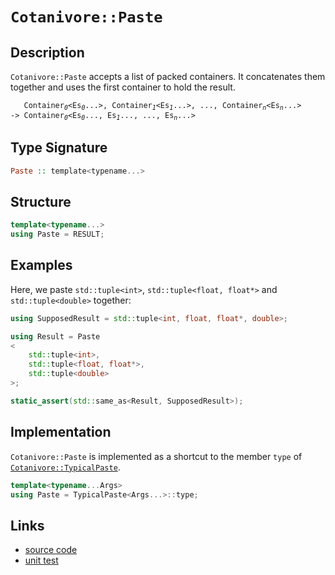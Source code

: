 <!-- Copyright 2024 Feng Mofan
SPDX-License-Identifier: Apache-2.0 -->

# `Cotanivore::Paste`

## Description

`Cotanivore::Paste` accepts a list of packed containers.
It concatenates them together and uses the first container to hold the result.

<pre><code>   Container<sub><i>0</i></sub>&lt;Es<sub><i>0</i></sub>...&gt;, Container<sub><i>1</i></sub>&lt;Es<sub><i>1</i></sub>...&gt;, ..., Container<sub><i>n</i></sub>&lt;Es<sub><i>n</i></sub>...&gt;
-> Container<sub><i>0</i></sub>&lt;Es<sub><i>0</i></sub>..., Es<sub><i>1</i></sub>..., ..., Es<sub><i>n</i></sub>...></code></pre>

## Type Signature

```Haskell
Paste :: template<typename...>
```

## Structure

```C++
template<typename...>
using Paste = RESULT;
```

## Examples

Here, we paste `std::tuple<int>`,  `std::tuple<float, float*>` and `std::tuple<double>` together:

```C++
using SupposedResult = std::tuple<int, float, float*, double>;

using Result = Paste
<
    std::tuple<int>, 
    std::tuple<float, float*>,
    std::tuple<double>
>;

static_assert(std::same_as<Result, SupposedResult>);
```

## Implementation

`Cotanivore::Paste` is implemented as a shortcut to the member `type` of [`Cotanivore::TypicalPaste`](./typical_paste.doc.md).

```C++
template<typename...Args>
using Paste = TypicalPaste<Args...>::type;
```

## Links

- [source code](../../../../conceptrodon/cotanivore/paste.hpp)
- [unit test](../../../../tests/unit/metafunctions/cotanivore/paste.test.hpp)
